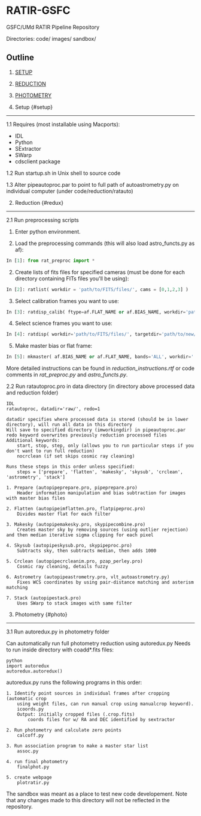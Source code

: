 RATIR-GSFC
==========

GSFC/UMd RATIR Pipeline Repository

Directories:
code/ 
images/
sandbox/

Outline
-------

1. [SETUP](#setup)

2. [REDUCTION](#redux)

3. [PHOTOMETRY](#photo)

1. Setup {#setup}
--------
1.1 Requires (most installable using Macports):

* IDL
* Python
* SExtractor
* SWarp
* cdsclient package

1.2 Run startup.sh in Unix shell to source code

1.3 Alter pipeautoproc.par to point to full path of autoastrometry.py on individual computer (under code/reduction/ratauto)

2. Reduction {#redux}
------------
2.1 Run preprocessing scripts

1. Enter python environment.

1. Load the preprocessing commands (this will also load astro_functs.py as af):

```python
In [1]: from rat_preproc import *
```

2. Create lists of fits files for specified cameras (must be done for each directory containing FITs files you'll be using):

```python
In [2]: ratlist( workdir = 'path/to/FITS/files/', cams = [0,1,2,3] )
```

3. Select calibration frames you want to use:

```python
In [3]: ratdisp_calib( ftype=af.FLAT_NAME or af.BIAS_NAME, workdir='path/to/FITS/flats/', cams=[0,1,2,3], auto=True, amin=0.1, amax=0.8 )
```
	
4. Select science frames you want to use:

```python
In [4]: ratdisp( workdir='path/to/FITS/files/', targetdir='path/to/new/FITS/files/', cams=[0,1,2,3], auto=True )
```
	
5. Make master bias or flat frame:

```python
In [5]: mkmaster( af.BIAS_NAME or af.FLAT_NAME, bands='ALL', workdir='.', fmin=5 )
```
	
More detailed instructions can be found in *reduction_instructions.rtf* or code comments in *rat_preproc.py* and *astro_functs.py*.

2.2 Run ratautoproc.pro in data directory (in directory above processed data and reduction folder)

	IDL
	ratautoproc, datadir='raw/', redo=1
	
	datadir specifies where processed data is stored (should be in lower directory), will run all data in this directory  
	Will save to specified directory (imworkingdir) in pipeautoproc.par
	redo keyword overwrites previously reduction processed files
	Additional keywords:
		start, stop, step, only (allows you to run particular steps if you don't want to run full reduction)
		nocrclean (if set skips cosmic ray cleaning)	
	
	Runs these steps in this order unless specified:	
		steps = ['prepare', 'flatten', 'makesky', 'skysub', 'crclean', 'astrometry', 'stack']
		
	1. Prepare (autopipeprepare.pro, pipeprepare.pro)
		Header information manipulation and bias subtraction for images with master bias files
	
	2. Flatten (autopipeimflatten.pro, flatpipeproc.pro)
		Divides master flat for each filter
		
	3. Makesky (autopipemakesky.pro, skypipecombine.pro)
		Creates master sky by removing sources (using outlier rejection) and then median iterative sigma clipping for each pixel
		
	4. Skysub (autopipeskysub.pro, skypipeproc.pro)
		Subtracts sky, then subtracts median, then adds 1000
	
	5. Crclean (autopipecrcleanim.pro, pzap_perley.pro)
		Cosmic ray cleaning, details fuzzy
		
	6. Astrometry (autopipeastrometry.pro, vlt_autoastrometry.py)
		Fixes WCS coordinates by using pair-distance matching and asterism matching
	
	7. Stack (autopipestack.pro)
		Uses SWarp to stack images with same filter

3. Photometry {#photo}
-------------
3.1 Run autoredux.py in photometry folder

Can automatically run full photometry reduction using autoredux.py
Needs to run inside directory with coadd*.fits files:

	python
	import autoredux
	autoredux.autoredux()

autoredux.py runs the following programs in this order:

	1. Identify point sources in individual frames after cropping (automatic crop
    	using weight files, can run manual crop using manualcrop keyword).
		icoords.py
		Output: initially cropped files (.crop.fits)
		  	coords files for w/ RA and DEC identified by sextractor

	2. Run photometry and calculate zero points
		calcoff.py

	3. Run association program to make a master star list
		assoc.py

	4. run final photometry
		finalphot.py

	5. create webpage
		plotratir.py



The sandbox was meant as a place to test new code developement.  Note that any changes made to this directory will not be reflected in the repository.

